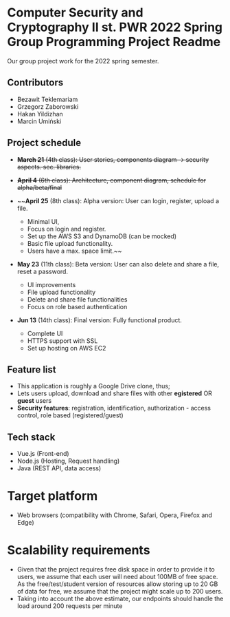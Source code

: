 # Computer Security and Cryptography II st. PWR 2022 Spring Group Programming Project Readme

Our group project work for the 2022 spring semester.

## Contributors

*  Bezawit Teklemariam
*  Grzegorz Zaborowski
*  Hakan Yildizhan
*  Marcin Umiński

## Project schedule

* ~~**March 21** (4th class): User stories, components diagram -> security aspects. sec. libraries.~~
* ~~**April 4** (6th class): Architecture, component diagram, schedule for alpha/beta/final~~

* ~~**April 25** (8th class): Alpha version: User can login, register, upload a file.
    * Minimal UI, 
    * Focus on login and register. 
    * Set up the AWS S3 and DynamoDB (can be mocked) 
    * Basic file upload functionality. 
    * Users have a max. space limit.~~

* **May 23** (11th class): Beta version: User can also delete and share a file, reset a password.
    * UI improvements
	* File upload functionality
    * Delete and share file functionalities 
    * Focus on role based authentication

* **Jun 13** (14th class): Final version: Fully functional product.
    * Complete UI
    * HTTPS support with SSL
    * Set up hosting on AWS EC2

## Feature list

*  This application is roughly a Google Drive clone, thus;
*  Lets users upload, download and share files with other **egistered** OR **guest** users
*  **Security features**: registration, identification, authorization - access control, role based (registered/guest)

## Tech stack

* Vue.js (Front-end)
* Node.js (Hosting, Request handling)  
* Java (REST API, data access)

# Target platform
- Web browsers (compatibility with Chrome, Safari, Opera, Firefox and Edge)

# Scalability requirements
- Given that the project requires free disk space in order to provide it to users, we assume that each 
user will need about 100MB of free space. As the free/test/student version of resources allow storing up to 20 GB of data
for free, we assume that the project might scale up to 200 users.
- Taking into account the above estimate, our endpoints should handle the load around 200 requests per minute